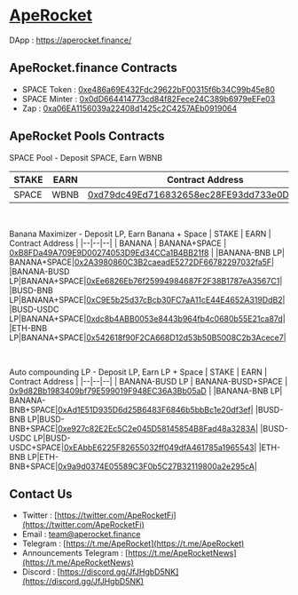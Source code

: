 # [ApeRocket](https://aperocket.finance/)

DApp : https://aperocket.finance/ 



## ApeRocket.finance Contracts

 - SPACE Token :  [0xe486a69E432Fdc29622bF00315f6b34C99b45e80](https://bscscan.com/token/0xe486a69E432Fdc29622bF00315f6b34C99b45e80)
 - SPACE Minter :  [0x0dD664414773cd84f82Fece24C389b6979eEFe03](https://bscscan.com/token/0x0dD664414773cd84f82Fece24C389b6979eEFe03)
 - Zap : [0xa06EA1156039a22408d1425c2C4257AEb0919064](https://bscscan.com/token/0xa06EA1156039a22408d1425c2C4257AEb0919064)

## ApeRocket Pools Contracts

SPACE Pool - Deposit SPACE, Earn WBNB 

| STAKE | EARN | Contract Address |
|--|--|--|
| SPACE | WBNB  | [0xd79dc49Ed716832658ec28FE93dd733e0DFB8d58](https://bscscan.com/address/0xd79dc49Ed716832658ec28FE93dd733e0DFB8d58) |

<br/>

Banana Maximizer - Deposit LP, Earn Banana + Space 
| STAKE | EARN | Contract Address |
|--|--|--|
| BANANA | BANANA+SPACE  | [0xB8FDa49A709E9D00274053D9Ed34CCa1B4BB21f8](https://bscscan.com/address/0xB8FDa49A709E9D00274053D9Ed34CCa1B4BB21f8) |
|BANANA-BNB LP| BANANA+SPACE|[0x2A3980860C3B2caeadE5272DF66782297032fa5F](https://bscscan.com/address/0x2A3980860C3B2caeadE5272DF66782297032fa5F)|
|BANANA-BUSD LP|BANANA+SPACE|[0xEe6826Eb76f25994984687F2F38B1787eA3567C1](https://bscscan.com/address/0xEe6826Eb76f25994984687F2F38B1787eA3567C1)|
|BUSD-BNB LP|BANANA+SPACE|[0xC9E5b25d37cBcb30FC7aA11cE44E4652A319DdB2](https://bscscan.com/address/0xC9E5b25d37cBcb30FC7aA11cE44E4652A319DdB2)|
|BUSD-USDC LP|BANANA+SPACE|[0xdc8b4ABB0053e8443b964fb4c0680b55E21ca87d](https://bscscan.com/address/0xdc8b4ABB0053e8443b964fb4c0680b55E21ca87d)|
|ETH-BNB LP|BANANA+SPACE|[0x542618f90F2CA668D12d53b50B5008C2b3Acece7](https://bscscan.com/address/0x542618f90F2CA668D12d53b50B5008C2b3Acece7)|

<br/>

Auto compounding LP - Deposit LP, Earn LP + Space 
| STAKE | EARN | Contract Address |
|--|--|--|
| BANANA-BUSD LP | BANANA-BUSD+SPACE  | [0x9d82Bb1983409bf79E599019F948EC36A3Bb05aD](https://bscscan.com/address/0x9d82Bb1983409bf79E599019F948EC36A3Bb05aD) |
|BANANA-BNB LP| BANANA-BNB+SPACE|[0xAd1E51D935D6d25B6483F6846b5bbBc1e20df3ef](https://bscscan.com/address/0xAd1E51D935D6d25B6483F6846b5bbBc1e20df3ef)|
|BUSD-BNB LP|BUSD-BNB+SPACE|[0xe927c82E2Ec5C2e045D58145854B8Fad48a3283A](https://bscscan.com/address/0xe927c82E2Ec5C2e045D58145854B8Fad48a3283A)|
|BUSD-USDC LP|BUSD-USDC+SPACE|[0xEAbbE6225F82655032ff049dfA461785a1965543](https://bscscan.com/address/0xEAbbE6225F82655032ff049dfA461785a1965543)|
|ETH-BNB LP|ETH-BNB+SPACE|[0x9a9d0374E05589C3F0b5C27B32119800a2e295cA](https://bscscan.com/address/0x9a9d0374E05589C3F0b5C27B32119800a2e295cA)|



## Contact Us

 - Twitter : [https://twitter.com/ApeRocketFi](https://twitter.com/ApeRocketFi)
 - Email : team@aperocket.finance
 - Telegram : [https://t.me/ApeRocket](https://t.me/ApeRocket)
 - Announcements Telegram : [https://t.me/ApeRocketNews](https://t.me/ApeRocketNews)
 - Discord : [https://discord.gg/JfJHgbD5NK](https://discord.gg/JfJHgbD5NK)









